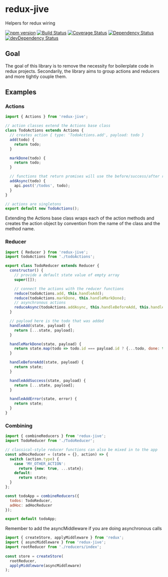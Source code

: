 # redux-jive
Helpers for redux wiring

[![npm version](https://img.shields.io/npm/v/redux-jive.svg)](https://www.npmjs.com/package/redux-jive) [![Build Status](https://travis-ci.org/robbymurphy/redux-jive.svg?branch=master)](https://travis-ci.org/robbymurphy/redux-jive) [![Coverage Status](https://coveralls.io/repos/github/robbymurphy/redux-jive/badge.svg)](https://coveralls.io/github/robbymurphy/redux-jive) [![Dependency Status](https://david-dm.org/robbymurphy/redux-jive.svg)](https://david-dm.org/robbymurphy/redux-jive) [![devDependency Status](https://david-dm.org/robbymurphy/redux-jive/dev-status.svg)](https://david-dm.org/robbymurphy/redux-jive#info=devDependencies)

## Goal
The goal of this library is to remove the necessity for boilerplate code in redux projects.  Secondarily, the library aims to group actions and reducers and more tightly couple them.

## Examples

### Actions
```javascript
import { Actions } from 'redux-jive';

// action classes extend the Actions base class
class TodoActions extends Actions {
  // creates action { type: 'TodoActions.add', payload: todo }
  add(todo) {
    return todo;
  }

  markDone(todo) {
    return todo;
  }

  // functions that return promises will use the before/success/after reducer middleware
  addAsync(todo) {
    api.post('/todos', todo);
  }
}

// actions are singletons
export default new TodoActions();
```
Extending the Actions base class wraps each of the action methods and creates the action object by convention from the name of the class and the method name.

### Reducer
```javascript
import { Reducer } from 'redux-jive';
import todoActions from './todoActions';

export class TodoReducer extends Reducer {
  constructor() {
    // provide a default state value of empty array
    super([]);

    // connect the actions with the reducer functions
    reduce(todoActions.add, this.handleAdd);
    reduce(todoActions.markDone, this.handleMarkDone);
    // asynchronous actions
    reduceAsync(todoActions.addAsync, this.handleBeforeAdd, this.handleAddSuccess, this.handleAddError);
  }

  // payload here is the todo that was added
  handleAdd(state, payload) {
    return [...state, payload];
  }

  handleMarkDone(state, payload) {
    return state.map(todo => todo.id === payload.id ? {...todo, done: true} : todo);
  }

  handleBeforeAdd(state, payload) {
    return state;
  }

  handleAddSuccess(state, payload) {
    return [...state, payload];
  }

  handleAddError(state, error) {
    return state;
  }
}
```

### Combining
```javascript
import { combineReducers } from 'redux-jive';
import TodoReducer from './TodoReducer';

// classical-style reducer functions can also be mixed in to the app
const adHocReducer = (state = {}, action) => {
  switch (action.type) {
    case 'MY_OTHER_ACTION':
      return {new: true, ...state};
    default:
      return state;
  }
};

const todoApp = combineReducers({
  todos: TodoReducer,
  adHoc: adHocReducer
});

export default todoApp;
```
Remember to add the asyncMiddleware if you are doing asynchronous calls
```javascript
import { createStore, applyMiddleware } from 'redux';
import { asyncMiddleware } from 'redux-jive';
import rootReducer from './reducers/index';
 
const store = createStore(
  rootReducer,
  applyMiddleware(asyncMiddleware)
);
```
